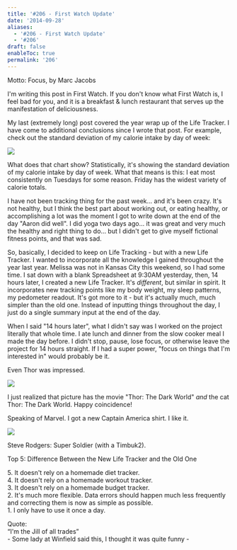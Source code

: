 ```yaml
---
title: '#206 - First Watch Update'
date: '2014-09-28'
aliases:
  - '#206 - First Watch Update'
  - '#206'
draft: false
enableToc: true
permalink: '206'
---
```


Motto: Focus, by Marc Jacobs

  
I'm writing this post in First Watch. If you don't know what First Watch is, I feel bad for you, and it is a breakfast & lunch restaurant that serves up the manifestation of deliciousness. 

  
My last (extremely long) post covered the year wrap up of the Life Tracker. I have come to additional conclusions since I wrote that post. For example, check out the standard deviation of my calorie intake by day of week:

  
[![](assets/206-1.png)](http://2.bp.blogspot.com/-f0Kumn2Plxs/VChogOMe1jI/AAAAAAABeM8/fsefhj5Jkto/s1600/%23206%2B-%2BCaloires%2BSTDEV%2Bvs%2BWeekday.png)

  
What does that chart show? Statistically, it's showing the standard deviation of my calorie intake by day of week. What that means is this: I eat most consistently on Tuesdays for some reason. Friday has the widest variety of calorie totals.

  
I have not been tracking thing for the past week... and it's been crazy. It's not healthy, but I think the best part about working out, or eating healthy, or accomplishing a lot was the moment I got to write down at the end of the day "Aaron did well". I did yoga two days ago... it was great and very much the healthy and right thing to do... but I didn't get to give myself fictional fitness points, and that was sad.

  
So, basically, I decided to keep on Life Tracking - but with a new Life Tracker. I wanted to incorporate all the knowledge I gained throughout the year last year. Melissa was not in Kansas City this weekend, so I had some time. I sat down with a blank Spreadsheet at 9:30AM yesterday, then, 14 hours later, I created a new Life Tracker. It's _different_, but similar in spirit. It incorporates new tracking points like my body weight, my sleep patterns, my pedometer readout. It's got more to it - but it's actually much, much simpler than the old one. Instead of inputting things throughout the day, I just do a single summary input at the end of the day.

  
When I said "14 hours later", what I didn't say was I worked on the project literally that whole time. I ate lunch and dinner from the slow cooker meal I made the day before. I didn't stop, pause, lose focus, or otherwise leave the project for 14 hours straight. If I had a super power, "focus on things that I'm interested in" would probably be it.  
  
Even Thor was impressed.  

  
[![](assets/206-2.jpg)](http://2.bp.blogspot.com/-YvfbsUHDzvc/VChnQeLhoZI/AAAAAAABeM0/8naINSA1Ssw/s1600/IMG%5F20140927%5F121506.jpg)

  
I just realized that picture has the movie "Thor: The Dark World" _and_ the cat Thor: The Dark World. Happy coincidence!  
  
Speaking of Marvel. I got a new Captain America shirt. I like it.  
  
[![](assets/206-3.jpg)](http://1.bp.blogspot.com/-7qB-HZZn-D0/VChd85%5FWBsI/AAAAAAABeMo/i8N3AsWyhVI/s1600/8222249983158673042)

  
Steve Rodgers: Super Soldier (with a Timbuk2).  

Top 5: Difference Between the New Life Tracker and the Old One

5\. It doesn't rely on a homemade diet tracker.  
4\. It doesn't rely on a homemade workout tracker.  
3\. It doesn't rely on a homemade budget tracker.  
2\. It's much more flexible. Data errors should happen much less frequently and correcting them is now as simple as possible.  
1\. I only have to use it once a day.  
  
Quote:   
“I'm the Jill of all trades”  
\- Some lady at Winfield said this, I thought it was quite funny -
